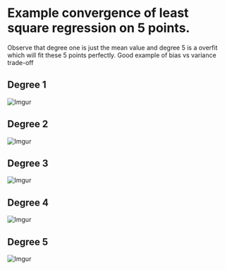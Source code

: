 
# Example convergence of least square regression on 5 points.

Observe that degree one is just the mean value and degree 5 is a overfit which will fit these 5 points perfectly.
Good example of bias vs variance trade-off

## Degree 1
![Imgur](https://i.imgur.com/kcDFjLm.png)

## Degree 2
![Imgur](https://i.imgur.com/5bKnn3Q.png)

## Degree 3
![Imgur](https://i.imgur.com/JdvQBuy.png)

## Degree 4
![Imgur](https://i.imgur.com/vIXjdi4.png)

## Degree 5
![Imgur](https://i.imgur.com/EjD0J1f.png)

